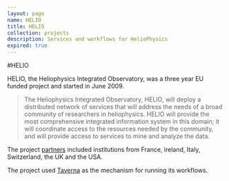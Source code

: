 ```yaml
---
layout: page
name: HELIO
title: HELIO
collection: projects
description: Services and workflows for HelioPhysics
expired: true
---
```


#HELIO

HELIO, the Heliophysics Integrated Observatory, was a three year EU funded project and started in June 2009.

>The Heliophysics Integrated Observatory, HELIO, will deploy a distributed network of services that will
>address the needs of a broad community of researchers in heliophysics. HELIO will provide the most
>comprehensive integrated information system in this domain; it will coordinate access to the resources
>needed by the community, and will provide access to services to mine and analyze the data.

The project [partners](http://www.helio-vo.eu/aboutus/helio_consortium.php) included institutions from France, ireland, Italy, Switzerland, the UK and the USA.

The project used [Taverna](http://www.taverna.org.uk/) as the mechanism for running its workflows.